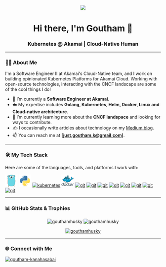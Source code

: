<div id="header" align="center">
  <img src="https://media.giphy.com/media/M9gbBd9nbDrOTu1Mqx/giphy.gif" width="100"/>
  <h1 align="center">Hi there, I'm Goutham 👋</h1>
  <h3 align="center">Kubernetes @ Akamai | Cloud-Native Human
</div>

---

### 👨‍💻 About Me

I'm a Software Engineer II at Akamai's Cloud-Native team, and I work on building opinionated Kubernetes Platforms for Akamai Cloud. Working with open-source technologies, interacting with the CNCF landscape are some of the cool things I do!

- 💼 I’m currently a **Software Engineer at Akamai**.
- ☁️ My expertise includes **Golang, Kubernetes, Helm, Docker, Linux and Cloud-native architecture**.
- 🌱 I’m currently learning more about the **CNCF landspace** and looking for ways to contribute.
- ✍️ I occasionally write articles about technology on my [Medium blog](https://medium.com/@gouthamkanags).
- 📫 You can reach me at **[just.goutham.k@gmail.com]**.

---

### 🛠️ My Tech Stack

Here are some of the languages, tools, and platforms I work with:

<p align="left">
    <a href="https://golang.org" target="_blank" rel="noreferrer"><img src="https://raw.githubusercontent.com/devicons/devicon/master/icons/go/go-original.svg" alt="go" width="40" height="40"/></a>
    <a href="https://www.python.org" target="_blank" rel="noreferrer"><img src="https://raw.githubusercontent.com/devicons/devicon/master/icons/python/python-original.svg" alt="python" width="40" height="40"/></a>
    <a href="https://kubernetes.io" target="_blank" rel="noreferrer"><img src="https://www.vectorlogo.zone/logos/kubernetes/kubernetes-icon.svg" alt="kubernetes" width="40" height="40"/></a>
    <a href="https://www.docker.com/" target="_blank" rel="noreferrer"><img src="https://raw.githubusercontent.com/devicons/devicon/master/icons/docker/docker-original-wordmark.svg" alt="docker" width="40" height="40"/></a>
    <a href="https://argoproj.github.io/" target="_blank" rel="noreferrer"><img src="https://www.vectorlogo.zone/logos/argoprojio/argoprojio-icon.svg" alt="git" width="40" height="40"/></a>
    <a href="" target="_blank" rel="noreferrer"><img src="https://www.vectorlogo.zone/logos/helmsh/helmsh-icon.svg" alt="git" width="40" height="40"/></a>
    <a href="" target="_blank" rel="noreferrer"><img src="https://www.vectorlogo.zone/logos/ciliumio/ciliumio-icon.svg" alt="git" width="40" height="40"/></a>
    <a href="" target="_blank" rel="noreferrer"><img src="https://www.pulumi.com/logos/brand/avatar-on-white.svg" alt="git" width="40" height="40"/></a>
    <a href="" target="_blank" rel="noreferrer"><img src="https://www.vectorlogo.zone/logos/grafana/grafana-icon.svg" alt="git" width="40" height="40"/></a>
    <a href="" target="_blank" rel="noreferrer"><img src="https://icon.icepanel.io/Technology/svg/OpenTelemetry.svg" alt="git" width="40" height="40"/></a>
    <a href="" target="_blank" rel="noreferrer"><img src="https://www.vectorlogo.zone/logos/prometheusio/prometheusio-icon.svg" alt="git" width="40" height="40"/></a>
    <a href="" target="_blank" rel="noreferrer"><img src="https://cdn.brandfetch.io/idtKvYf7_4/w/180/h/174/theme/dark/logo.png?c=1dxbfHSJFAPEGdCLU4o5B" alt="git" width="40" height="40"/></a>

 
</p>

---

### 📊 GitHub Stats & Trophies

<p align="center">
  <img align="center" src="https://github-readme-stats.vercel.app/api?username=gouthamhusky&show_icons=true&locale=en&theme=tokyonight" alt="gouthamhusky" />
  <img align="center" src="https://github-readme-stats.vercel.app/api/top-langs?username=gouthamhusky&layout=compact&locale=en&theme=tokyonight" alt="gouthamhusky" />
</p>
<p align="center">
  <a href="https://github.com/ryo-ma/github-profile-trophy">
    <img src="https://github-profile-trophy.vercel.app/?username=gouthamhusky&theme=gruvbox" alt="gouthamhusky" />
  </a>
</p>

---

### 🌐 Connect with Me

<p align="left">
<a href="https://www.linkedin.com/in/goutham-kanags/" target="_blank"><img src="https://img.shields.io/badge/LinkedIn-0077B5?style=for-the-badge&logo=linkedin&logoColor=white" alt="goutham-kanahasabai"/></a>
</p>
